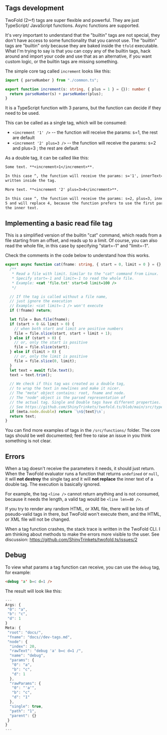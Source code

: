 ## Tags development

TwoFold (2✂︎f) tags are super flexible and powerful. They are just TypeScript/ JavaScript functions.
Async functions are supported.

It's very important to understand that the "builtin" tags are not special, they don't have access to
some functionality that you cannot use. The "builtin" tags are "builtin" only because they are baked
inside the `tfold` executable.<br/> What I'm trying to say is that you can copy any of the builtin
tags, hack around and import your code and use that as an alternative, if you want custom logic, or
the builtin tags are missing something.

The simple core tag called `increment` looks like this:

```ts
import { parseNumber } from "./common.ts";

export function increment(s: string, { plus = 1 } = {}): number {
  return parseNumber(s) + parseNumber(plus);
}
```

<ignore>

It is a TypeScript function with 3 params, but the function can decide if they need to be used.

This can be called as a single tag, which will be consumed:

- `<increment '1' />` -- the function will receive the params: s=1, the rest are default
- `<increment '2' plus=3 />` -- the function will receive the params: s=2 and plus=3 ; the rest are
  default

As a double tag, it can be called like this:

```md
Some text. **<increment>1</increment>**.

In this case ^, the function will receive the params: s='1', innerText='1'. The result will be 2,
written inside the tag.

More text. **<increment '2' plus=3>4</increment>**.

In this case ^, the function will receive the params: s=2, plus=3, innerText='4'. The result will be
5 and will replace 4, because the function prefers to use the first param when available, instead of
the inner text.
```

## Implementing a basic read file tag

This is a simplified version of the builtin "cat" command, which reads from a file starting from an
offset, and reads up to a limit. Of course, you can also read the whole file, in this case by
specifying "start=-1" and "limit=-1".

Check the comments in the code below to understand how this works.

```ts
export async function cat(fname: string, { start = 0, limit = 0 } = {}, meta: any) {
  /**
   * Read a file with limit. Similar to the "cat" command from Linux.
   * Specify start=-1 and limit=-1 to read the whole file.
   * Example: <cat 'file.txt' start=0 limit=100 />
   */

  // If the tag is called without a file name,
  // just ignore the execution
  // Example: <cat limit=-1 /> won't execute
  if (!fname) return;

  let file = Bun.file(fname);
  if (start > 0 && limit > 0) {
    // when both start and limit are positive numbers
    file = file.slice(start, start + limit + 1);
  } else if (start > 0) {
    // or, only the start is positive
    file = file.slice(start);
  } else if (limit > 0) {
    // or, only the limit is positive
    file = file.slice(0, limit);
  }
  let text = await file.text();
  text = text.trim();

  // We check if this tag was created as a double tag,
  // to wrap the text in newlines and make it nicer.
  // The "meta" object contains: root, fname and node.
  // The "node" object is the parsed representation of
  // the actual tag. Single and Double tags have different properties.
  // See https://github.com/ShinyTrinkets/twofold.ts/blob/main/src/types.ts
  if (meta.node.double) return `\n${text}\n`;
  return text;
}
```

You can find more examples of tags in the `/src/functions/` folder. The core tags should be well
documented; feel free to raise an issue in you think something is not clear.

## Errors

When a tag doesn't receive the parameters it needs, it should just return. When the TwoFold
evaluator runs a function that returns `undefined` or `null`, it will **not destroy** the single tag
and it will **not replace** the inner text of a double tag. The execution is basically ignored.

For example, the tag `<line />` cannot return anything and is not consumed, because it needs the
length, a valid tag would be `<line len=40 />`.

If you try to render any random HTML, or XML file, there will be lots of pseudo-valid tags in there,
but TwoFold won't execute them, and the HTML, or XML file will not be changed.

When a tag function crashes, the stack trace is written in the TwoFold CLI. I am thinking about
methods to make the errors more visible to the user. See discussion:
https://github.com/ShinyTrinkets/twofold.ts/issues/2

## Debug

To view what params a tag function can receive, you can use the `debug` tag, for example:

```md
<debug 'a' b=c d=1 />
```

</ignore>

The result will look like this:

```js
---
Args: {
 "0": "a",
 "b": "c",
 "d": 1
}
Meta: {
 "root": "docs/",
 "fname": "docs//dev-tags.md",
 "node": {
  "index": 20,
  "rawText": "debug 'a' b=c d=1 /",
  "name": "debug",
  "params": {
   "0": "a",
   "b": "c",
   "d": 1
  },
  "rawParams": {
   "0": "'a'",
   "b": "c",
   "d": "1"
  },
  "single": true,
  "path": "1",
  "parent": {}
 }
}
---
```
